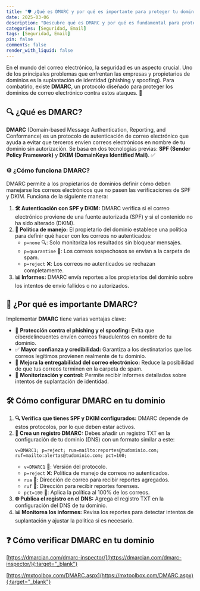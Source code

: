 ```yaml
---
title: "🛡️ ¿Qué es DMARC y por qué es importante para proteger tu dominio? 📧"
date: 2025-03-06
description: "Descubre qué es DMARC y por qué es fundamental para proteger tu dominio de correos fraudulentos, phishing y suplantación de identidad. Aprende cómo funciona este protocolo de autenticación que mejora la seguridad y la entregabilidad del correo electrónico."
categories: [Seguridad, Email]
tags: [Seguridad, Email]
pin: false
comments: false
render_with_liquid: false
---
```


En el mundo del correo electrónico, la seguridad es un aspecto crucial. Uno de los principales problemas que enfrentan las empresas y propietarios de dominios es la suplantación de identidad (phishing y spoofing). Para combatirlo, existe **DMARC**, un protocolo diseñado para proteger los dominios de correo electrónico contra estos ataques. 🚀

## 🔍 ¿Qué es DMARC?

**DMARC** (Domain-based Message Authentication, Reporting, and Conformance) es un protocolo de autenticación de correo electrónico que ayuda a evitar que terceros envíen correos electrónicos en nombre de tu dominio sin autorización. Se basa en dos tecnologías previas: **SPF (Sender Policy Framework)** y **DKIM (DomainKeys Identified Mail)**. ✅

### ⚙️ ¿Cómo funciona DMARC?

DMARC permite a los propietarios de dominios definir cómo deben manejarse los correos electrónicos que no pasen las verificaciones de SPF y DKIM. Funciona de la siguiente manera:

1. **🛠️ Autenticación con SPF y DKIM:** DMARC verifica si el correo electrónico proviene de una fuente autorizada (SPF) y si el contenido no ha sido alterado (DKIM).
2. **📜 Política de manejo:** El propietario del dominio establece una política para definir qué hacer con los correos no autenticados:
   - `p=none` 🔍: Solo monitoriza los resultados sin bloquear mensajes.
   - `p=quarantine` 🚧: Los correos sospechosos se envían a la carpeta de spam.
   - `p=reject` ❌: Los correos no autenticados se rechazan completamente.
3. **📊 Informes:** DMARC envía reportes a los propietarios del dominio sobre los intentos de envío fallidos o no autorizados.

## 🎯 ¿Por qué es importante DMARC?

Implementar **DMARC** tiene varias ventajas clave:

- 🔐 **Protección contra el phishing y el spoofing:** Evita que ciberdelincuentes envíen correos fraudulentos en nombre de tu dominio.
- ✅ **Mayor confianza y credibilidad:** Garantiza a los destinatarios que los correos legítimos provienen realmente de tu dominio.
- 📩 **Mejora la entregabilidad del correo electrónico:** Reduce la posibilidad de que tus correos terminen en la carpeta de spam.
- 📡 **Monitorización y control:** Permite recibir informes detallados sobre intentos de suplantación de identidad.

## 🛠️ Cómo configurar DMARC en tu dominio

1. **🔍 Verifica que tienes SPF y DKIM configurados:** DMARC depende de estos protocolos, por lo que deben estar activos.
2. **📌 Crea un registro DMARC:** Debes añadir un registro TXT en la configuración de tu dominio (DNS) con un formato similar a este:
   ```
   v=DMARC1; p=reject; rua=mailto:reportes@tudominio.com; ruf=mailto:alertas@tudominio.com; pct=100;
   ```
   - `v=DMARC1` 📜: Versión del protocolo.
   - `p=reject` ❌: Política de manejo de correos no autenticados.
   - `rua` 📩: Dirección de correo para recibir reportes agregados.
   - `ruf` 📨: Dirección para recibir reportes forenses.
   - `pct=100` 🎯: Aplica la política al 100% de los correos.
3. **🌐 Publica el registro en el DNS:** Agrega el registro TXT en la configuración del DNS de tu dominio.
4. **📊 Monitorea los informes:** Revisa los reportes para detectar intentos de suplantación y ajustar la política si es necesario.

## ❓ Cómo verificar DMARC en tu dominio

[https://dmarcian.com/dmarc-inspector/](https://dmarcian.com/dmarc-inspector/){:target="_blank"}

[https://mxtoolbox.com/DMARC.aspx](https://mxtoolbox.com/DMARC.aspx){:target="_blank"}
